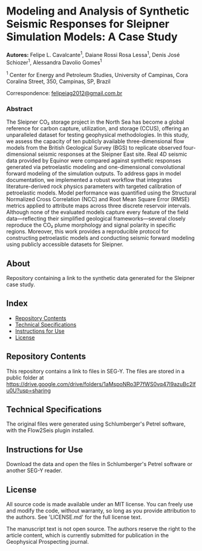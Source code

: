 # Modeling and Analysis of Synthetic Seismic Responses for Sleipner Simulation Models: A Case Study

**Autores:** Felipe L. Cavalcante<sup>1</sup>, Daiane Rossi Rosa Lessa<sup>1</sup>, Denis José Schiozer<sup>1</sup>, Alessandra Davolio Gomes<sup>1</sup>       

<sup>1</sup> Center for Energy and Petroleum Studies, University of Campinas, Cora Coralina Street, 350, Campinas, SP, Brazil  

Correspondence: felipeiag2012@gmail.com.br  

### Abstract
The Sleipner CO₂ storage project in the North Sea has become a global reference for carbon capture, utilization, and storage (CCUS), offering an unparalleled dataset for testing geophysical methodologies. In this study, we assess the capacity of ten publicly available three-dimensional flow models from the British Geological Survey (BGS) to replicate observed four-dimensional seismic responses at the Sleipner East site. Real 4D seismic data provided by Equinor were compared against synthetic responses generated via petroelastic modeling and one-dimensional convolutional forward modeling of the simulation outputs. To address gaps in model documentation, we implemented a robust workflow that integrates literature-derived rock physics parameters with targeted calibration of petroelastic models. Model performance was quantified using the Structural Normalized Cross Correlation (NCC) and Root Mean Square Error (RMSE) metrics applied to attribute maps across three discrete reservoir intervals. Although none of the evaluated models capture every feature of the field data—reflecting their simplified geological frameworks—several closely reproduce the CO₂ plume morphology and signal polarity in specific regions. Moreover, this work provides a reproducible protocol for constructing petroelastic models and conducting seismic forward modeling using publicly accessible datasets for Sleipner.

## About
Repository containing a link to the synthetic data generated for the Sleipner case study.   

## Index

- [Repository Contents](#repository-contents)
- [Technical Specifications](#technical-specifications)
- [Instructions for Use](#instructions-for-use)
- [License](#license)

## Repository Contents   

This repository contains a link to files in SEG-Y. The files are stored in a public folder at https://drive.google.com/drive/folders/1aMspoNRo3P7fWS0vq47l9azuBc2lfu0U?usp=sharing

## Technical Specifications

The original files were generated using Schlumberger's Petrel software, with the Flow2Seis plugin installed.

## Instructions for Use

Download the data and open the files in Schlumberger's Petrel software or another SEG-Y reader.

## License
All source code is made available under an MIT license. You can freely use and modify the code, without warranty, so long as you provide attribution to the authors. See 'LICENSE.md' for the full license text.

The manuscript text is not open source. The authors reserve the right to the article content, which is currently submitted for publication in the Geophysical Prospecting journal.
